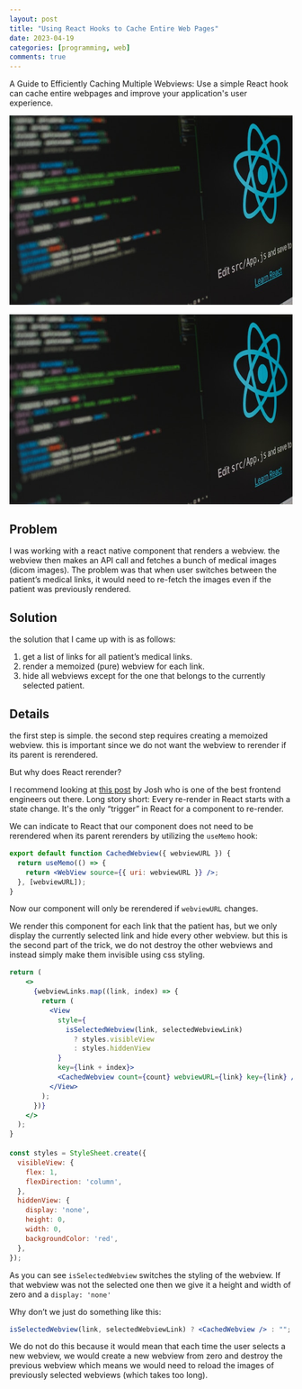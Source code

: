 ```yaml
---
layout: post
title: "Using React Hooks to Cache Entire Web Pages"
date: 2023-04-19
categories: [programming, web]
comments: true
---
```


A Guide to Efficiently Caching Multiple Webviews: Use a simple React hook can cache entire webpages and improve your application's user experience.

<img src="/assets/2023-04-19-using-react-hooks-to-cache-entire-web-pages/react.jpg"/>

![symbolic image](/assets/2023-04-19-using-react-hooks-to-cache-entire-web-pages/react.jpg)

## Problem

I was working with a react native component that renders a webview. the webview then makes an API call and fetches a bunch of medical images (dicom images). The problem was that when user switches between the patient’s medical links, it would need to re-fetch the images even if the patient was previously rendered.

## Solution

the solution that I came up with is as follows:

1. get a list of links for all patient’s medical links.
2. render a memoized (pure) webview for each link.
3. hide all webviews except for the one that belongs to the currently selected patient.

## Details

the first step is simple. the second step requires creating a memoized webview. this is important since we do not want the webview to rerender if its parent is rerendered.

But why does React rerender?

I recommend looking at [this post](https://www.joshwcomeau.com/react/why-react-re-renders/) by Josh who is one of the best frontend engineers out there. Long story short: Every re-render in React starts with a state change. It's the only “trigger” in React for a component to re-render.

We can indicate to React that our component does not need to be rerendered when its parent rerenders by utilizing the `useMemo` hook:

```jsx
export default function CachedWebview({ webviewURL }) {
  return useMemo(() => {
    return <WebView source={{ uri: webviewURL }} />;
  }, [webviewURL]);
}
```

Now our component will only be rerendered if `webviewURL` changes.

We render this component for each link that the patient has, but we only display the currently selected link and hide every other webview. but this is the second part of the trick, we do not destroy the other webviews and instead simply make them invisible using css styling.

```jsx
return (
    <>
      {webviewLinks.map((link, index) => {
        return (
          <View
            style={
              isSelectedWebview(link, selectedWebviewLink)
                ? styles.visibleView
                : styles.hiddenView
            }
            key={link + index}>
            <CachedWebview count={count} webviewURL={link} key={link} />
          </View>
        );
      })}
    </>
  );
}

const styles = StyleSheet.create({
  visibleView: {
    flex: 1,
    flexDirection: 'column',
  },
  hiddenView: {
    display: 'none',
    height: 0,
    width: 0,
    backgroundColor: 'red',
  },
});
```

As you can see `isSelectedWebview` switches the styling of the webview. If that webview was not the selected one then we give it a height and width of zero and a `display: 'none'`

Why don’t we just do something like this:

```jsx
isSelectedWebview(link, selectedWebviewLink) ? <CachedWebview /> : "";
```

We do not do this because it would mean that each time the user selects a new webview, we would create a new webview from zero and destroy the previous webview which means we would need to reload the images of previously selected webviews (which takes too long).
